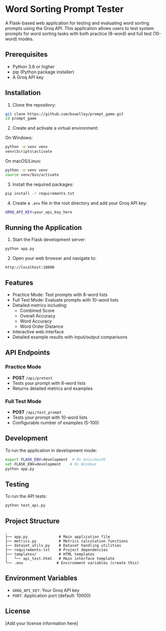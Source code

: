 # Word Sorting Prompt Tester

A Flask-based web application for testing and evaluating word sorting prompts using the Groq API. This application allows users to test system prompts for word sorting tasks with both practice (8-word) and full test (10-word) modes.

## Prerequisites

- Python 3.8 or higher
- pip (Python package installer)
- A Groq API key

## Installation

1. Clone the repository:

```bash
git clone https://github.com/bswolley/prompt_game.git
cd prompt_game
```

2. Create and activate a virtual environment:

On Windows:

```bash
python -m venv venv
venv\Scripts\activate
```

On macOS/Linux:

```bash
python -m venv venv
source venv/bin/activate
```

3. Install the required packages:
```bash
pip install -r requirements.txt
```

4. Create a `.env` file in the root directory and add your Groq API key:
```bash
GROQ_API_KEY=your_api_key_here
```

## Running the Application

1. Start the Flask development server:
```bash
python app.py
```

2. Open your web browser and navigate to:
```
http://localhost:10000
```

## Features

- Practice Mode: Test prompts with 8-word lists
- Full Test Mode: Evaluate prompts with 10-word lists
- Detailed metrics including:
  - Combined Score
  - Overall Accuracy
  - Word Accuracy
  - Word Order Distance
- Interactive web interface
- Detailed example results with input/output comparisons

## API Endpoints

### Practice Mode
- **POST** `/api/pretest`
- Tests your prompt with 8-word lists
- Returns detailed metrics and examples

### Full Test Mode
- **POST** `/api/test_prompt`
- Tests your prompt with 10-word lists
- Configurable number of examples (5-100)

## Development

To run the application in development mode:

```bash
export FLASK_ENV=development  # On Unix/macOS
set FLASK_ENV=development    # On Windows
python app.py
```

## Testing

To run the API tests:

```bash
python test_api.py
```

## Project Structure

```
.
├── app.py              # Main application file
├── metrics.py          # Metrics calculation functions
├── dataset_utils.py    # Dataset handling utilities
├── requirements.txt    # Project dependencies
├── templates/          # HTML templates
│   └── api_test.html   # Main interface template
└── .env               # Environment variables (create this)
```

## Environment Variables

- `GROQ_API_KEY`: Your Groq API key
- `PORT`: Application port (default: 10000)

## License

[Add your license information here]
```
